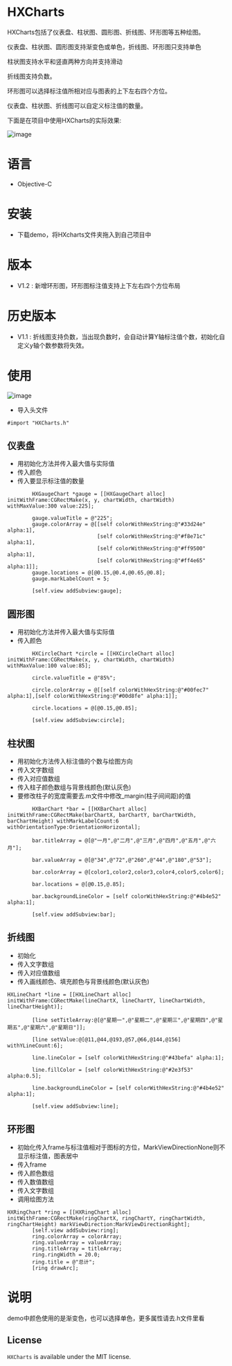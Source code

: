 # HXCharts

HXCharts包括了仪表盘、柱状图、圆形图、折线图、环形图等五种绘图。

仪表盘、柱状图、圆形图支持渐变色或单色，折线图、环形图只支持单色

柱状图支持水平和竖直两种方向并支持滑动

折线图支持负数。

环形图可以选择标注值所相对应与图表的上下左右四个方位。

仪表盘、柱状图、折线图可以自定义标注值的数量。

下面是在项目中使用HXCharts的实际效果:

![image](https://github.com/xuuhan/HXCharts/blob/master/xx.gif)

# 语言

* Objective-C

# 安装

* 下载demo，将HXcharts文件夹拖入到自己项目中

# 版本

* V1.2 : 新增环形图，环形图标注值支持上下左右四个方位布局

# 历史版本

* V1.1 : 折线图支持负数，当出现负数时，会自动计算Y轴标注值个数，初始化自定义y轴个数参数将失效。

# 使用

![image](https://github.com/xuuhan/HXCharts/blob/master/hx.gif)

* 导入头文件

```
#import "HXCharts.h"
```

## 仪表盘

* 用初始化方法并传入最大值与实际值
* 传入颜色
* 传入要显示标注值的数量
```
        HXGaugeChart *gauge = [[HXGaugeChart alloc] initWithFrame:CGRectMake(x, y, chartWidth, chartWidth) withMaxValue:300 value:225];
        
        gauge.valueTitle = @"225";
        gauge.colorArray = @[[self colorWithHexString:@"#33d24e" alpha:1],
                             [self colorWithHexString:@"#f8e71c" alpha:1],
                             [self colorWithHexString:@"#ff9500" alpha:1],
                             [self colorWithHexString:@"#ff4e65" alpha:1]];
        gauge.locations = @[@0.15,@0.4,@0.65,@0.8];
        gauge.markLabelCount = 5;
        
        [self.view addSubview:gauge];
```

## 圆形图

* 用初始化方法并传入最大值与实际值
* 传入颜色

```
        HXCircleChart *circle = [[HXCircleChart alloc] initWithFrame:CGRectMake(x, y, chartWidth, chartWidth) withMaxValue:100 value:85];
         
        circle.valueTitle = @"85%";
        
        circle.colorArray = @[[self colorWithHexString:@"#00fec7" alpha:1],[self colorWithHexString:@"#00d8fe" alpha:1]];
        
        circle.locations = @[@0.15,@0.85];
        
        [self.view addSubview:circle];
```

## 柱状图

* 用初始化方法传入标注值的个数与绘图方向
* 传入文字数组
* 传入对应值数组
* 传入柱子颜色数组与背景线颜色(默认灰色)
* 要修改柱子的宽度需要去.m文件中修改_margin(柱子间间距)的值

```
        HXBarChart *bar = [[HXBarChart alloc] initWithFrame:CGRectMake(barChartX, barChartY, barChartWidth, barChartHeight) withMarkLabelCount:6 withOrientationType:OrientationHorizontal];
        
        bar.titleArray = @[@"一月",@"二月",@"三月",@"四月",@"五月",@"六月"];
        
        bar.valueArray = @[@"34",@"72",@"260",@"44",@"180",@"53"];
        
        bar.colorArray = @[color1,color2,color3,color4,color5,color6];
        
        bar.locations = @[@0.15,@.85];
        
        bar.backgroundLineColor = [self colorWithHexString:@"#4b4e52" alpha:1];
        
        [self.view addSubview:bar];
```

## 折线图

* 初始化
* 传入文字数组
* 传入对应值数组
* 传入画线颜色、填充颜色与背景线颜色(默认灰色)

```
HXLineChart *line = [[HXLineChart alloc] initWithFrame:CGRectMake(lineChartX, lineChartY, lineChartWidth, lineChartHeight)];
        
        [line setTitleArray:@[@"星期一",@"星期二",@"星期三",@"星期四",@"星期五",@"星期六",@"星期日"]];
        
        [line setValue:@[@11,@44,@193,@57,@66,@144,@156] withYLineCount:6];
        
        line.lineColor = [self colorWithHexString:@"#43befa" alpha:1];
        
        line.fillColor = [self colorWithHexString:@"#2e3f53" alpha:0.5];
        
        line.backgroundLineColor = [self colorWithHexString:@"#4b4e52" alpha:1];
        
        [self.view addSubview:line];
```

## 环形图

* 初始化传入frame与标注值相对于图标的方位，MarkViewDirectionNone则不显示标注值，图表居中
* 传入frame
* 传入颜色数组
* 传入数值数组
* 传入文字数组
* 调用绘图方法
```
HXRingChart *ring = [[HXRingChart alloc] initWithFrame:CGRectMake(ringChartX, ringChartY, ringChartWidth, ringChartHeight) markViewDirection:MarkViewDirectionRight];
        [self.view addSubview:ring];
        ring.colorArray = colorArray;
        ring.valueArray = valueArray;
        ring.titleArray = titleArray;
        ring.ringWidth = 20.0;
        ring.title = @"总计";
        [ring drawArc];
```

# 说明

demo中颜色使用的是渐变色，也可以选择单色，更多属性请去.h文件里看

 ## License

 `HXCharts` is available under the MIT license. 




